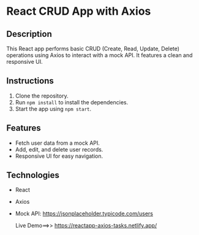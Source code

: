 # React CRUD App with Axios

## Description
This React app performs basic CRUD (Create, Read, Update, Delete) operations using Axios to interact with a mock API. It features a clean and responsive UI.

## Instructions
1. Clone the repository.
2. Run `npm install` to install the dependencies.
3.  Start the app using `npm start`.
  
 ## Features
- Fetch user data from a mock API.
- Add, edit, and delete user records.
- Responsive UI for easy navigation.

## Technologies
- React
- Axios
- Mock API: https://jsonplaceholder.typicode.com/users

  Live Demo==>> https://reactapp-axios-tasks.netlify.app/



